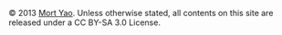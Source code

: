 © 2013 [Mort Yao](http://www.soimort.org/). Unless otherwise stated, all contents on this site are released under a CC BY-SA 3.0 License.
